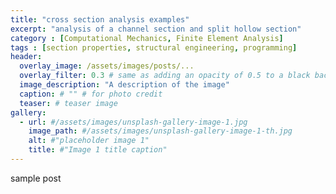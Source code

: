```yaml
---
title: "cross section analysis examples"
excerpt: "analysis of a channel section and split hollow section"
category : [Computational Mechanics, Finite Element Analysis]
tags : [section properties, structural engineering, programming]
header:
  overlay_image: /assets/images/posts/...
  overlay_filter: 0.3 # same as adding an opacity of 0.5 to a black background
  image_description: "A description of the image"
  caption: # "" # for photo credit
  teaser: # teaser image
gallery:
  - url: #/assets/images/unsplash-gallery-image-1.jpg
    image_path: #/assets/images/unsplash-gallery-image-1-th.jpg
    alt: #"placeholder image 1"
    title: #"Image 1 title caption"
---
```


sample post
